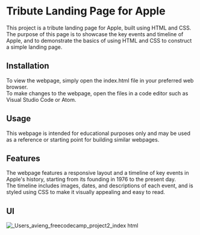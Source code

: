 # Tribute Landing Page for Apple
This project is a tribute landing page for Apple, built using HTML and CSS.  The purpose of this page is to showcase the key events and timeline of Apple, and to demonstrate the basics of using HTML and CSS to construct a simple landing page.

## Installation
To view the webpage, simply open the index.html file in your preferred web browser.  
To make changes to the webpage, open the files in a code editor such as Visual Studio Code or Atom.

## Usage
This webpage is intended for educational purposes only and may be used as a reference or starting point for building similar webpages.

## Features
The webpage features a responsive layout and a timeline of key events in Apple's history, starting from its founding in 1976 to the present day.  
The timeline includes images, dates, and descriptions of each event, and is styled using CSS to make it visually appealing and easy to read.

## UI

![_Users_avieng_freecodecamp_project2_index html](https://user-images.githubusercontent.com/93438683/234922830-dab2f2ff-27da-479c-9a2f-9652b59ca0ce.png)
